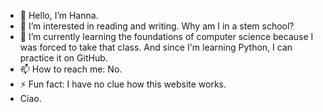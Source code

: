 - 👋 Hello, I’m Hanna.
- 👀 I’m interested in reading and writing. Why am I in a stem school?
- 🌱 I’m currently learning the foundations of computer science because I was forced to take that class. And since I'm learning Python, I can practice it on GitHub.
- 📫 How to reach me: No.
- ⚡ Fun fact: I have no clue how this website works.
- Ciao.

<!---
HannaM2010/HannaM2010 is a ✨ special ✨ repository because its `README.md` (this file) appears on your GitHub profile.
You can click the Preview link to take a look at your changes.
--->
